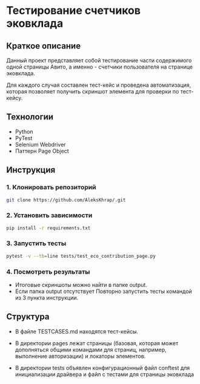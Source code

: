 # Тестирование счетчиков эковклада
## Краткое описание
Данный проект представляет собой тестирование части содержимого 
одной страницы Авито, а именно - счетчики пользователя на странице эковклада.

Для каждого случая составлен тест-кейс и проведена автоматизация, которая
позволяет получить скриншот элемента для проверки по тест-кейсу.

## Технологии
- Python
- PyTest
- Selenium Webdriver
- Паттерн Page Object

## Инструкция
### 1. Клонировать репозиторий
```bash
git clone https://github.com/AleksKhrap/.git
```

### 2. Установить зависимости
```bash
pip install -r requirements.txt
```

### 3. Запустить тесты
```bash
pytest -v --tb=line tests/test_eco_contribution_page.py
```

### 4. Посмотреть результаты
- Итоговые скриншоты можно найти в папке output.
- Если папка output отсутствует
Повторно запустить тесты командой из 3 пункта инструкции.

## Структура
- В файле TESTCASES.md находятся тест-кейсы.


- В директории pages лежат страницы (базовая, которая может дополняться общими командами
для страниц, например, выполнение авторизации) и локаторы элементов.


- В директории tests объявлен конфигурационный файл conftest для инициализации драйвера 
и файл с тестами для страницы эковклада